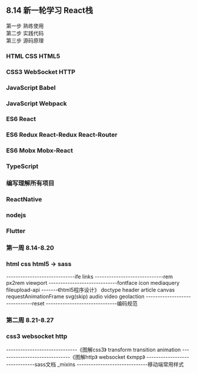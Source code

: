 ## 8.14 新一轮学习 React栈
第一步 熟练使用  
第二步 实践代码  
第三步 源码原理  
### HTML CSS HTML5
### CSS3 WebSocket HTTP
### JavaScript Babel
### JavaScript Webpack
### ES6 React
### ES6 Redux React-Redux React-Router
### ES6 Mobx Mobx-React
### TypeScript

### 编写理解所有项目

### ReactNative
### nodejs
### Flutter


### 第一周 8.14-8.20
### html css html5 -> sass 
-----------------------------ife links 
-----------------------------rem px2rem viewport 
-----------------------------fontface icon mediaquery
fileupload-api 
-------《html5程序设计》
        doctype header article
        canvas requestAnimationFrame
        svg(skip)
        audio video
        geolaction 
------------------------------reset 
------------------------------编码规范


### 第二周 8.21-8.27
### css3 websocket http
------------------------------《图解css3》 transform transition animation
------------------------------《图解http》
websocket 《xmpp》
------------------------------sass文档 _mixins
------------------------------移动端常用样式